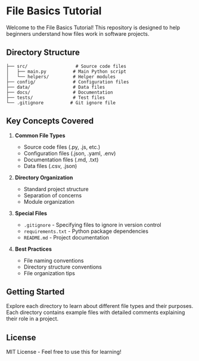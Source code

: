 # File Basics Tutorial

Welcome to the File Basics Tutorial! This repository is designed to help beginners understand how files work in software projects.

## Directory Structure

```
├── src/                  # Source code files
│   ├── main.py          # Main Python script
│   └── helpers/         # Helper modules
├── config/              # Configuration files
├── data/                # Data files
├── docs/                # Documentation
├── tests/               # Test files
└── .gitignore          # Git ignore file
```

## Key Concepts Covered

1. **Common File Types**
   - Source code files (.py, .js, etc.)
   - Configuration files (.json, .yaml, .env)
   - Documentation files (.md, .txt)
   - Data files (.csv, .json)

2. **Directory Organization**
   - Standard project structure
   - Separation of concerns
   - Module organization

3. **Special Files**
   - `.gitignore` - Specifying files to ignore in version control
   - `requirements.txt` - Python package dependencies
   - `README.md` - Project documentation

4. **Best Practices**
   - File naming conventions
   - Directory structure conventions
   - File organization tips

## Getting Started

Explore each directory to learn about different file types and their purposes. Each directory contains example files with detailed comments explaining their role in a project.

## License

MIT License - Feel free to use this for learning!